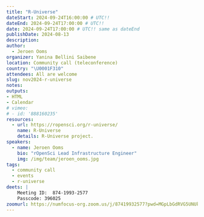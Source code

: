 ```yaml
---
title: "R-Universe"
dateStart: 2024-09-24T16:00:00 # UTC!!
dateEnd: 2024-09-24T17:00:00 # UTC!!
date: 2024-09-24T17:00:00 # UTC!! same as dateEnd
publishDate: 2024-08-13
description: 
author:
  - Jeroen Ooms
organizer: Yanina Bellini Saibene
location: Community call (teleconference)
country: "\U0001F310"
attendees: All are welcome
slug: nov2024-r-universe
notes: 
outputs:
- HTML
- Calendar 
# vimeo:
# - id: '888160235'
resources:
  - url: https://ropensci.org/r-universe/
    name: R-Universe 
    details: R-Universe project.
speakers:  
  - name: Jeroen Ooms
    bio: "rOpenSci Lead Infrastructure Engineer"
    img: /img/team/jeroen_ooms.jpg
tags:
  - community call
  - events
  - r-universe
deets: |
    Meeting ID:  874-1993-2577 
    Passcode: 396025
zoomurl: https://numfocus-org.zoom.us/j/87419932577?pwd=MGpLbGdRVG5UNUk2dmpkUnE1NjdCUT09
---
```



